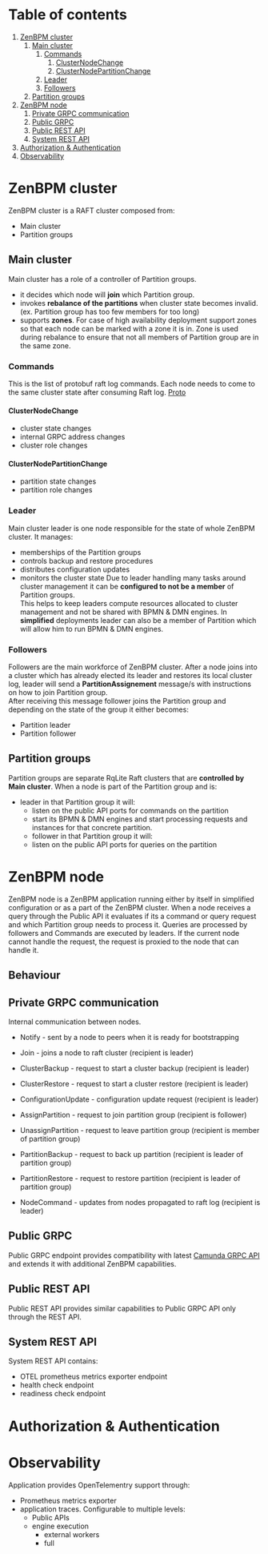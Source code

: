 # Table of contents
1. [ZenBPM cluster](#zenbpm-cluster)
   1. [Main cluster](#main-cluster)
      1. [Commands](#commands)
         1. [ClusterNodeChange](#clusternodechange)
         2. [ClusterNodePartitionChange](#clusternodepartitionchange)
      2. [Leader](#leader)
      3. [Followers](#followers)
   2. [Partition groups](#partition-groups)
2. [ZenBPM node](#zenbpm-node)
   1. [Private GRPC communication](#private-grpc-communication)
   2. [Public GRPC](#public-grpc)
   3. [Public REST API](#public-rest-api)
   4. [System REST API](#system-rest-api)
3. [Authorization & Authentication](#authorization-&-authentication)
4. [Observability](#observability)

# ZenBPM cluster
ZenBPM cluster is a RAFT cluster composed from:  
 - Main cluster
 - Partition groups

## Main cluster
Main cluster has a role of a controller of Partition groups.  
 - it decides which node will **join** which Partition group.
 - invokes **rebalance of the partitions** when cluster state becomes invalid. (ex. Partition group has too few members for too long)
 - supports **zones**. For case of high availability deployment support zones so that each node can be marked with a zone it is in. Zone is used during rebalance to ensure that not all members of Partition group are in the same zone.

### Commands
This is the list of protobuf raft log commands. Each node needs to come to the same cluster state after consuming Raft log.
[Proto](command/proto/command.proto)

#### ClusterNodeChange
- cluster state changes
- internal GRPC address changes
- cluster role changes

#### ClusterNodePartitionChange
- partition state changes
- partition role changes

### Leader
Main cluster leader is one node responsible for the state of whole ZenBPM cluster. It manages:
 - memberships of the Partition groups
 - controls backup and restore procedures
 - distributes configuration updates
 - monitors the cluster state
Due to leader handling many tasks around cluster management it can be **configured to not be a member** of Partition groups.  
This helps to keep leaders compute resources allocated to cluster management and not be shared with BPMN & DMN engines.
In **simplified** deployments leader can also be a member of Partition which will allow him to run BPMN & DMN engines.

### Followers
Followers are the main workforce of ZenBPM cluster. After a node joins into a cluster which has already elected its leader and restores its local cluster log, leader will send a **PartitionAssignement** message/s with instructions on how to join Partition group.  
After receiving this message follower joins the Partition group and depending on the state of the group it either becomes:
 - Partition leader 
 - Partition follower

## Partition groups
Partition groups are separate RqLite Raft clusters that are **controlled by Main cluster**. 
When a node is part of the Partition group and is:
 - leader in that Partition group it will: 
   - listen on the public API ports for commands on the partition
   - start its BPMN & DMN engines and start processing requests and instances for that concrete partition.
   - follower in that Partition group it will:
   - listen on the public API ports for queries on the partition

# ZenBPM node
ZenBPM node is a ZenBPM application running either by itself in simplified configuration or as a part of the ZenBPM cluster.
When a node receives a query through the Public API it evaluates if its a command or query request and which Partition group needs to process it. Queries are processed by followers and Commands are executed by leaders.
If the current node cannot handle the request, the request is proxied to the node that can handle it.

## Behaviour


## Private GRPC communication
Internal communication between nodes.
- Notify - sent by a node to peers when it is ready for bootstrapping
- Join - joins a node to raft cluster (recipient is leader)
- ClusterBackup - request to start a cluster backup (recipient is leader)
- ClusterRestore - request to start a cluster restore (recipient is leader)
- ConfigurationUpdate - configuration update request (recipient is leader)
- AssignPartition - request to join partition group (recipient is follower)
- UnassignPartition - request to leave partition group (recipient is member of partition group)
- PartitionBackup - request to back up partition (recipient is leader of partition group)
- PartitionRestore - request to restore partition (recipient is leader of partition group)

- NodeCommand - updates from nodes propagated to raft log (recipient is leader)

## Public GRPC 
Public GRPC endpoint provides compatibility with latest [Camunda GRPC API](https://github.com/camunda/camunda/blob/8.5.15/zeebe/gateway-protocol/src/main/proto/gateway.proto) and extends it with additional ZenBPM capabilities.

## Public REST API
Public REST API provides similar capabilities to Public GRPC API only through the REST API.

## System REST API
System REST API contains:
 - OTEL prometheus metrics exporter endpoint
 - health check endpoint
 - readiness check endpoint

# Authorization & Authentication

# Observability
Application provides OpenTelementry support through:
 - Prometheus metrics exporter
 - application traces. Configurable to multiple levels:
   - Public APIs
   - engine execution
     - external workers
     - full
